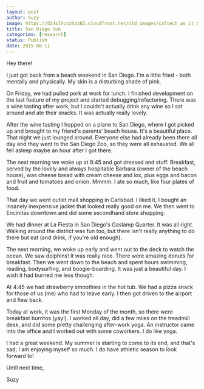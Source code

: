 ```yaml
---
layout: post
author: Suzy
image: https://d24slhcvzhzz82.cloudfront.net/old_images/caltech_as_it_happens/6a0105349b8251970b01b7c7b9b0a6970b.jpg
title: San Diego Sun 
categories: [research]
status: Publish
date: 2015-08-11
---
```



Hey there!

I just got back from a beach weekend in San Diego. I'm a little fried - both mentally and physically. My skin is a disturbing shade of pink.

On Friday, we had pulled pork at work for lunch. I finished development on the last feature of my project and started debugging/refactoring. There was a wine tasting after work, but I couldn't actually drink any wine so I sat around and ate their snacks. It was actually really lovely.

After the wine tasting I hopped on a plane to San Diego, where I got picked up and brought to my friend's parents' beach house. It's a beautiful place. That night we just lounged around. Everyone else had already been there all day and they went to the San Diego Zoo, so they were all exhausted. We all fell asleep maybe an hour after I got there.

The next morning we woke up at 8:45 and got dressed and stuff. Breakfast, served by the lovely and always hospitable Barbara (owner of the beach house), was cheese bread with cream cheese and lox, plus eggs and bacon and fruit and tomatoes and onion. Mmmm. I ate so much, like four plates of food.

That day we went outlet mall shopping in Carlsbad. I liked it, I bought an insanely inexpensive jacket that looked really good on me. We then went to Encinitas downtown and did some secondhand store shopping.

We had dinner at La Fiesta in San Diego's Gaslamp Quarter. It was all right. Walking around the district was fun too, but there isn't really anything to do there but eat (and drink, if you're old enough).

The next morning, we woke up early and went out to the deck to watch the ocean. We saw dolphins! It was really nice. There were amazing donuts for breakfast. Then we went down to the beach and spent hours swimming, reading, bodysurfing, and boogie-boarding. It was just a beautiful day. I wish it had burned me less though.

At 4:45 we had strawberry smoothies in the hot tub. We had a pizza snack for those of us (me) who had to leave early. I then got driven to the airport and flew back.

Today at work, it was the first Monday of the month, so there were breakfast burritos (yay!). I worked all day, did a few miles on the treadmill desk, and did some pretty challenging after-work yoga. An instructor came into the office and I worked out with some coworkers. I do like yoga.

I had a great weekend. My summer is starting to come to its end, and that's sad; I am enjoying myself so much. I do have athletic season to look forward to!

Until next time,

Suzy

